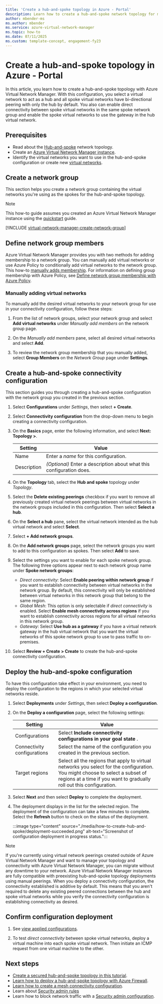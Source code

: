 ```yaml
---
title: 'Create a hub-and-spoke topology in Azure - Portal'
description: Learn how to create a hub-and-spoke network topology for multiple virtual networks with Azure Virtual Network Manager using the Azure portal.
author: mbender-ms
ms.author: mbender
ms.service: azure-virtual-network-manager
ms.topic: how-to
ms.date: 07/11/2025
ms.custom: template-concept, engagement-fy23
---
```


# Create a hub-and-spoke topology in Azure - Portal

In this article, you learn how to create a hub-and-spoke topology with Azure Virtual Network Manager. With this configuration, you select a virtual network to act as a hub and all spoke virtual networks have bi-directional peering with only the hub by default. You also can enable direct connectivity between spoke virtual networks in the same spoke network group and enable the spoke virtual networks to use the gateway in the hub virtual network.

## Prerequisites

* Read about the [Hub-and-spoke](concept-connectivity-configuration.md#hub-and-spoke-topology) network topology.
* Create an [Azure Virtual Network Manager instance](create-virtual-network-manager-portal.md#create-a-virtual-network-manager-instance).
* Identify the virtual networks you want to use in the hub-and-spoke configuration or create new [virtual networks](../virtual-network/quick-create-portal.md). 

## <a name="group"></a> Create a network group

This section helps you create a network group containing the virtual networks you're using as the spokes for the hub-and-spoke topology.

> [!NOTE]
> This how-to guide assumes you created an Azure Virtual Network Manager instance using the [quickstart](create-virtual-network-manager-portal.md) guide.

[!INCLUDE [virtual-network-manager-create-network-group](../../includes/virtual-network-manager-create-network-group.md)]

## Define network group members

Azure Virtual Network Manager provides you with two methods for adding membership to a network group. You can manually add virtual networks or use Azure Policy to conditionally add virtual networks to the network group. This how-to [manually adds membership](concept-network-groups.md#static-membership). For information on defining group membership with Azure Policy, see [Define network group membership with Azure Policy](concept-network-groups.md#dynamic-membership).

### Manually adding virtual networks

To manually add the desired virtual networks to your network group for use in your connectivity configuration, follow these steps:

1. From the list of network groups, select your network group and select **Add virtual networks** under *Manually add members* on the network group page.

1. On the *Manually add members* pane, select all desired virtual networks and select **Add**.

1. To review the network group membership that you manually added, select **Group Members** on the *Network Group* page under **Settings**.

## Create a hub-and-spoke connectivity configuration

This section guides you through creating a hub-and-spoke configuration with the network group you created in the previous section.

1. Select **Configurations** under *Settings*, then select **+ Create**.

1. Select **Connectivity configuration** from the drop-down menu to begin creating a connectivity configuration.

1. On the **Basics** page, enter the following information, and select **Next: Topology >**.

    | Setting | Value |
    | ------- | ----- |
    | Name | Enter a *name* for this configuration. |
    | Description | *(Optional)* Enter a description about what this configuration does. |

1. On the **Topology** tab, select the **Hub and spoke** topology under *Topology*.

1. Select the **Delete existing peerings** checkbox if you want to remove all previously created virtual network peerings between virtual networks in the network groups included in this configuration. Then select **Select a hub**.

1. On the **Select a hub** pane, select the virtual network intended as the hub virtual network and select **Select**.
    
1. Select **+ Add network groups**. 

1. On the **Add network groups** page, select the network groups you want to add to this configuration as spokes. Then select **Add** to save.

1. Select the settings you want to enable for each spoke network group. The following three options appear next to each network group name under **Spoke network groups**:

    - *Direct connectivity*: Select **Enable peering within network group** if you want to establish connectivity between virtual networks in the network group. By default, this connectivity will only be established between virtual networks in this network group that belong to the same region.
    - *Global Mesh*: This option is only selectable if *direct connectivity* is enabled. Select **Enable mesh connectivity across regions** if you want to establish connectivity across regions for all virtual networks in this network group.
    - *Gateway*: Select **Use hub as a gateway** if you have a virtual network gateway in the hub virtual network that you want the virtual networks of this spoke network group to use to pass traffic to on-premises.

1. Select **Review + Create > Create** to create the hub-and-spoke connectivity configuration.

## Deploy the hub-and-spoke configuration

To have this configuration take effect in your environment, you need to deploy the configuration to the regions in which your selected virtual networks reside.

1. Select **Deployments** under *Settings*, then select **Deploy a configuration**.

1. On the **Deploy a configuration** page, select the following settings:

    | Setting | Value |
    | ------- | ----- |
    | Configurations | Select **Include connectivity configurations in your goal state** . |
    | Connectivity configurations | Select the name of the configuration you created in the previous section. |
    | Target regions | Select all the regions that apply to virtual networks you select for the configuration. You might choose to select a subset of regions at a time if you want to gradually roll out this configuration. |

1. Select **Next** and then select **Deploy** to complete the deployment.

1. The deployment displays in the list for the selected region. The deployment of the configuration can take a few minutes to complete. Select the **Refresh** button to check on the status of the deployment.

    :::image type="content" source="./media/how-to-create-hub-and-spoke/deployment-succeeded.png" alt-text="Screenshot of configuration deployment in progress status.":::

> [!NOTE]
> If you're currently using virtual network peerings created outside of Azure Virtual Network Manager and want to manage your topology and connectivity with Azure Virtual Network Manager, you can migrate without any downtime to your network. Azure Virtual Network Manager instances are fully compatible with preexisting hub-and-spoke topology deployments using manual peerings. When you deploy a connectivity configuration, the connectivity established is additive by default. This means that you aren't required to delete any existing peered connections between the hub and spoke virtual networks while you verify the connectivity configuration is establishing connectivity as desired.

## Confirm configuration deployment

1. See [view applied configurations](how-to-view-applied-configurations.md).

1. To test *direct connectivity* between spoke virtual networks, deploy a virtual machine into each spoke virtual network. Then initiate an ICMP request from one virtual machine to the other.

## Next steps

- [Create a secured hub-and-spoke topology in this tutorial](tutorial-create-secured-hub-and-spoke.md).
- [Learn how to deploy a hub-and-spoke topology with Azure Firewall](how-to-deploy-hub-spoke-topology-with-azure-firewall.md).
- [Learn how to create a mesh connectivity configuration](how-to-create-mesh-network.md).
- Learn about [Security admin rules](concept-security-admins.md)
- Learn how to block network traffic with a [Security admin configuration](how-to-block-network-traffic-portal.md).
